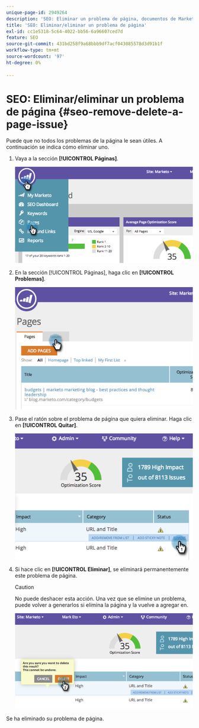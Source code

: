 ```yaml
---
unique-page-id: 2949264
description: 'SEO: Eliminar un problema de página, documentos de Marketo, documentación del producto'
title: 'SEO: Eliminar/eliminar un problema de página'
exl-id: cc1e5318-5c64-4022-bb56-6a96607ced7d
feature: SEO
source-git-commit: 431bd258f9a68bbb9df7acf043085578d3d91b1f
workflow-type: tm+mt
source-wordcount: '97'
ht-degree: 0%

---
```


# SEO: Eliminar/eliminar un problema de página {#seo-remove-delete-a-page-issue}

Puede que no todos los problemas de la página le sean útiles. A continuación se indica cómo eliminar uno.

1. Vaya a la sección **[!UICONTROL Páginas]**.

   ![](assets/image2014-9-18-14-3a0-3a16.png)

1. En la sección [!UICONTROL Páginas], haga clic en **[!UICONTROL Problemas]**.

   ![](assets/image2014-9-18-14-3a0-3a30.png)

1. Pase el ratón sobre el problema de página que quiera eliminar. Haga clic en **[!UICONTROL Quitar]**.

   ![](assets/image2014-9-18-14-3a0-3a38.png)

1. Si hace clic en **[!UICONTROL Eliminar]**, se eliminará permanentemente este problema de página.

   >[!CAUTION]
   >
   >No puede deshacer esta acción. Una vez que se elimine un problema, puede volver a generarlos si elimina la página y la vuelve a agregar en.

   ![](assets/image2014-9-18-14-3a1-3a28.png)

Se ha eliminado su problema de página.
